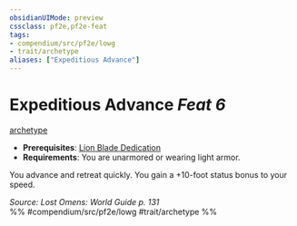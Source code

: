 ```yaml
---
obsidianUIMode: preview
cssclass: pf2e,pf2e-feat
tags:
- compendium/src/pf2e/lowg
- trait/archetype
aliases: ["Expeditious Advance"]
---
```

# Expeditious Advance  *Feat 6*  
[archetype](../../Rules/traits/archetype.md)  

- **Prerequisites**: [Lion Blade Dedication](lion-blade-dedication-lowg.md)
- **Requirements**: You are unarmored or wearing light armor.

You advance and retreat quickly. You gain a +10-foot status bonus to your speed.

*Source: Lost Omens: World Guide p. 131*  
%% #compendium/src/pf2e/lowg #trait/archetype %%